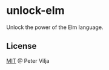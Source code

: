 # unlock-elm

Unlock the power of the Elm language.

## License

[MIT](http://en.wikipedia.org/wiki/MIT_License) @ Peter Vilja
